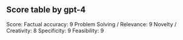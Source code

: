 ## Score table by gpt-4
Score: 
Factual accuracy: 9
Problem Solving / Relevance: 9
Novelty / Creativity: 8
Specificity: 9
Feasibility: 9